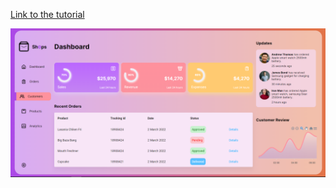 [Link to the tutorial](https://www.youtube.com/watch?v=K7vHoUwClaM&t=3528s)


![](https://github.com/IrinaSpasova/React/blob/main/01-Admin-Panel/Untitled.png)
